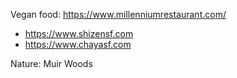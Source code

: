 Vegan food:
https://www.millenniumrestaurant.com/
- https://www.shizensf.com
- https://www.chayasf.com


Nature:
Muir Woods